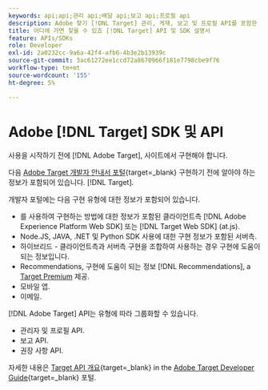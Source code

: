 ```yaml
---
keywords: api;api;관리 api;배달 api;보고 api;프로필 api
description: Adobe 찾기 [!DNL Target] 관리, 게재, 보고 및 프로필 API를 포함한 API.
title: 어디에 가면 찾을 수 있죠 [!DNL Target] API 및 SDK 설명서
feature: APIs/SDKs
role: Developer
exl-id: 2a0232cc-9a6a-42f4-afb6-4b3e2b13939c
source-git-commit: 3ac61272ee1ccd72a8670966f181e7798cbe9f76
workflow-type: tm+mt
source-wordcount: '155'
ht-degree: 5%

---
```


# Adobe [!DNL Target] SDK 및 API

사용을 시작하기 전에 [!DNL Adobe Target], 사이트에서 구현해야 합니다.

다음 [Adobe Target 개발자 안내서 포털](https://developer.adobe.com/target/){target=_blank} 구현하기 전에 알아야 하는 정보가 포함되어 있습니다. [!DNL Target].

개발자 포털에는 다음 구현 유형에 대한 정보가 포함되어 있습니다.

* 를 사용하여 구현하는 방법에 대한 정보가 포함된 클라이언트측 [!DNL Adobe Experience Platform Web SDK] 또는 [!DNL Target Web SDK] (at.js).
* Node.JS, JAVA, .NET 및 Python SDK 사용에 대한 구현 정보가 포함된 서버측.
* 하이브리드 - 클라이언트측과 서버측 구현을 조합하여 사용하는 경우 구현에 도움이 되는 정보입니다.
* Recommendations, 구현에 도움이 되는 정보 [!DNL Recommendations], a [Target Premium](/help/main/c-intro/intro.md#premium) 제공.
* 모바일 앱.
* 이메일.

[!DNL Adobe Target] API는 유형에 따라 그룹화할 수 있습니다.

* 관리자 및 프로필 API.
* 보고 API.
* 권장 사항 API.

자세한 내용은 [Target API 개요](https://developer.adobe.com/target/before-administer/){target=_blank} in the [Adobe Target Developer Guide](https://developer.adobe.com/target/){target=_blank} 포털.
